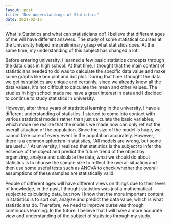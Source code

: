 ```yaml
---
layout: post
title: "New understandings of Statistics"
date: 2021-02-13
---
```


What is Statistics and what can statisticians do? I believe that different ages of me
will have different answers. The study of some statistical courses at the University helped me
preliminary grasp what statistics does. At the same time, my understanding of this subject has
changed a lot.

Before entering university, I learned a few basic statistics concepts through the data
class in high school. At that time, I thought that the main content of statisticians needed to do
was to calculate the specific data value and make some graphs like box plot and dot plot.
During that time I thought the data we get in statistics are unique and certainly, since we
already know all the data values, it's not difficult to calculate the mean and other values. The
studies in high school made me have a great interest in data and I decided to continue to study
statistics in university.

However, after three years of statistical learning in the university, I have a different
understanding of statistics. I started to come into contact with various statistical models rather
than just calculate the basic variables, which made me realize that the models we made now
can only reflect the overall situation of the population. Since the size of the model is huge, we
cannot take care of every event in the population accurately. However, there is a common
aphorism in statistics, "All models are wrong, but some are useful." At university, I realized
that statistics is the subject to infer the essence of the object and predict the future trend of the
object by organizing, analyze and calculate the data, what we should do about statistics is to
choose the sample size to reflect the overall situation and then use some useful tests such as
ANOVA to check whether the overall assumptions of these samples are statistically valid.

People of different ages will have different views on things due to their level of
knowledge, in the past, I thought statistics was just a mathematical subject to calculating data,
but now I know that the more important content in statistics is to sort out, analyze and predict
the data value, which is what statisticians do. Therefore, we need to improve ourselves
through continuous learning. In the future, I believe that I will have a more accurate view and
understanding of the subject of statistics through my study.
